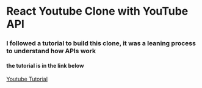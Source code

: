 # React Youtube Clone with YouTube API

### I followed a tutorial to build this clone, it was a leaning process to understand how APIs work 

#### the tutorial is in the link below
[Youtube Tutorial](https://youtu.be/FHTbsZEJspU?si=N94U7KYAMaPO8Bpf)
